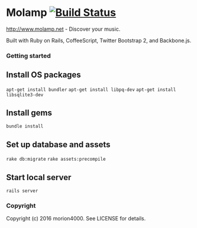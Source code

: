 # Molamp [![Build Status](https://travis-ci.org/morion4000/molamp.png?branch=master)](https://travis-ci.org/morion4000/molamp)

http://www.molamp.net - Discover your music.

Built with Ruby on Rails, CoffeeScript, Twitter Bootstrap 2, and Backbone.js.

### Getting started

## Install OS packages
`apt-get install bundler`
`apt-get install libpq-dev`
`apt-get install libsqlite3-dev`

## Install gems
`bundle install`

## Set up database and assets
`rake db:migrate`
`rake assets:precompile`

## Start local server
`rails server`

### Copyright

Copyright (c) 2016 morion4000. See LICENSE for details.
